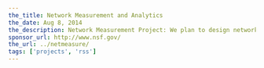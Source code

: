```yaml
---
the_title: Network Measurement and Analytics
the_date: Aug 8, 2014
the_description: Network Measurement Project: We plan to design network measurement experiments with WiMax nodes, virtual machines, OpenFlow switches to emulate a CDN whose clients range from wireless to wired connected clients, and spread across large geographic regions. We initiate network commands such as ping and nslookup to measure the end-to-end delay and DNS lookup time. We also use file transfers to estimate upload and download bandwidth between clients and “CDN” servers. We plan to conduct these measurements continuously for six months, during which such network metrics are recorded along them their timestamps. In this way, we will obtain a large set of time series data, which essentially tell us the network performance in multiple dimensional (time, geographic, organization, ISP, KPI) representation. In addition, the volume of the raw data could reach the orders of billions (in numbers of records.)
sponsor_url: http://www.nsf.gov/
the_url: ../netmeasure/
tags: ['projects', 'rss']
---
```

